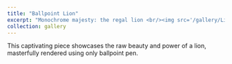 ```yaml
---
title: "Ballpoint Lion"
excerpt: "Monochrome majesty: the regal lion <br/><img src='/gallery/Lion.jpg'>"
collection: gallery
---
```

This captivating piece showcases the raw beauty and power of a lion, masterfully rendered using only ballpoint pen.
